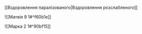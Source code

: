 [[Вздоровлення паралізованого|Вздоровлення розслабленого]]

![[Матвія 9 1#^f60b1e]]

![[Марка 2 1#^90bf15]]
